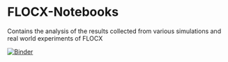 # FLOCX-Notebooks
Contains the analysis of the results collected from various simulations and real world experiments of FLOCX

[![Binder](https://mybinder.org/badge_logo.svg)](https://mybinder.org/v2/gh/SahilTikale/FLOCX-Notebooks/master?labpath=validating_simulator_withNodes%2FSiloSimRun_VS_nonodeSim_VS_RealExperiment.ipynb)
